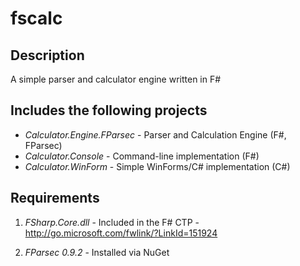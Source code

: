 fscalc
======

Description
-----------

A simple parser and calculator engine written in F#


Includes the following projects
-------------------------------

* _Calculator.Engine.FParsec_ - Parser and Calculation Engine (F#, FParsec)
* _Calculator.Console_ - Command-line implementation (F#)
* _Calculator.WinForm_ - Simple WinForms/C# implementation (C#)

Requirements
------------

1. _FSharp.Core.dll_ - Included in the F# CTP - http://go.microsoft.com/fwlink/?LinkId=151924

2. _FParsec 0.9.2_ - Installed via NuGet